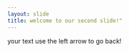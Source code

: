 ```yaml
---
layout: slide
title: welcome to our second slide!" 
---
```

your text
use the left arrow to go back! 
